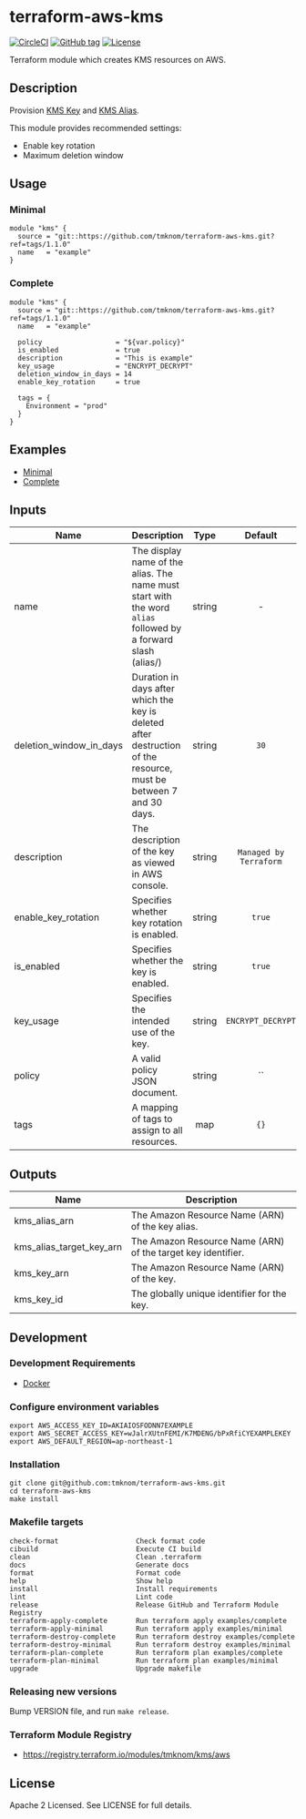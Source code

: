 # terraform-aws-kms

[![CircleCI](https://circleci.com/gh/tmknom/terraform-aws-kms.svg?style=svg)](https://circleci.com/gh/tmknom/terraform-aws-kms)
[![GitHub tag](https://img.shields.io/github/tag/tmknom/terraform-aws-kms.svg)](https://registry.terraform.io/modules/tmknom/kms/aws)
[![License](https://img.shields.io/github/license/tmknom/terraform-aws-kms.svg)](https://opensource.org/licenses/Apache-2.0)

Terraform module which creates KMS resources on AWS.

## Description

Provision [KMS Key](https://docs.aws.amazon.com/kms/latest/developerguide/overview.html) and
[KMS Alias](https://docs.aws.amazon.com/kms/latest/developerguide/programming-aliases.html).

This module provides recommended settings:

- Enable key rotation
- Maximum deletion window

## Usage

### Minimal

```hcl
module "kms" {
  source = "git::https://github.com/tmknom/terraform-aws-kms.git?ref=tags/1.1.0"
  name   = "example"
}
```

### Complete

```hcl
module "kms" {
  source = "git::https://github.com/tmknom/terraform-aws-kms.git?ref=tags/1.1.0"
  name   = "example"

  policy                  = "${var.policy}"
  is_enabled              = true
  description             = "This is example"
  key_usage               = "ENCRYPT_DECRYPT"
  deletion_window_in_days = 14
  enable_key_rotation     = true

  tags = {
    Environment = "prod"
  }
}
```

## Examples

- [Minimal](https://github.com/tmknom/terraform-aws-kms/tree/master/examples/minimal)
- [Complete](https://github.com/tmknom/terraform-aws-kms/tree/master/examples/complete)

## Inputs

| Name                    | Description                                                                                                       |  Type  |        Default         | Required |
| ----------------------- | ----------------------------------------------------------------------------------------------------------------- | :----: | :--------------------: | :------: |
| name                    | The display name of the alias. The name must start with the word `alias` followed by a forward slash (alias/)     | string |           -            |   yes    |
| deletion_window_in_days | Duration in days after which the key is deleted after destruction of the resource, must be between 7 and 30 days. | string |          `30`          |    no    |
| description             | The description of the key as viewed in AWS console.                                                              | string | `Managed by Terraform` |    no    |
| enable_key_rotation     | Specifies whether key rotation is enabled.                                                                        | string |         `true`         |    no    |
| is_enabled              | Specifies whether the key is enabled.                                                                             | string |         `true`         |    no    |
| key_usage               | Specifies the intended use of the key.                                                                            | string |   `ENCRYPT_DECRYPT`    |    no    |
| policy                  | A valid policy JSON document.                                                                                     | string |        `` | no         |
| tags                    | A mapping of tags to assign to all resources.                                                                     |  map   |          `{}`          |    no    |

## Outputs

| Name                     | Description                                                  |
| ------------------------ | ------------------------------------------------------------ |
| kms_alias_arn            | The Amazon Resource Name (ARN) of the key alias.             |
| kms_alias_target_key_arn | The Amazon Resource Name (ARN) of the target key identifier. |
| kms_key_arn              | The Amazon Resource Name (ARN) of the key.                   |
| kms_key_id               | The globally unique identifier for the key.                  |

## Development

### Development Requirements

- [Docker](https://www.docker.com/)

### Configure environment variables

```shell
export AWS_ACCESS_KEY_ID=AKIAIOSFODNN7EXAMPLE
export AWS_SECRET_ACCESS_KEY=wJalrXUtnFEMI/K7MDENG/bPxRfiCYEXAMPLEKEY
export AWS_DEFAULT_REGION=ap-northeast-1
```

### Installation

```shell
git clone git@github.com:tmknom/terraform-aws-kms.git
cd terraform-aws-kms
make install
```

### Makefile targets

```text
check-format                   Check format code
cibuild                        Execute CI build
clean                          Clean .terraform
docs                           Generate docs
format                         Format code
help                           Show help
install                        Install requirements
lint                           Lint code
release                        Release GitHub and Terraform Module Registry
terraform-apply-complete       Run terraform apply examples/complete
terraform-apply-minimal        Run terraform apply examples/minimal
terraform-destroy-complete     Run terraform destroy examples/complete
terraform-destroy-minimal      Run terraform destroy examples/minimal
terraform-plan-complete        Run terraform plan examples/complete
terraform-plan-minimal         Run terraform plan examples/minimal
upgrade                        Upgrade makefile
```

### Releasing new versions

Bump VERSION file, and run `make release`.

### Terraform Module Registry

- <https://registry.terraform.io/modules/tmknom/kms/aws>

## License

Apache 2 Licensed. See LICENSE for full details.
